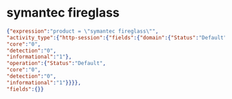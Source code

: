 symantec fireglass
==================

```JSON
{"expression":"product = \"symantec fireglass\"",
"activity_type":{"http-session":{"fields":{"domain":{"Status":"Default",
"core":"0",
"detection":"0",
"informational":"1"},
"operation":{"Status":"Default",
"core":"0",
"detection":"0",
"informational":"1"}}}},
"fields":{}}
```